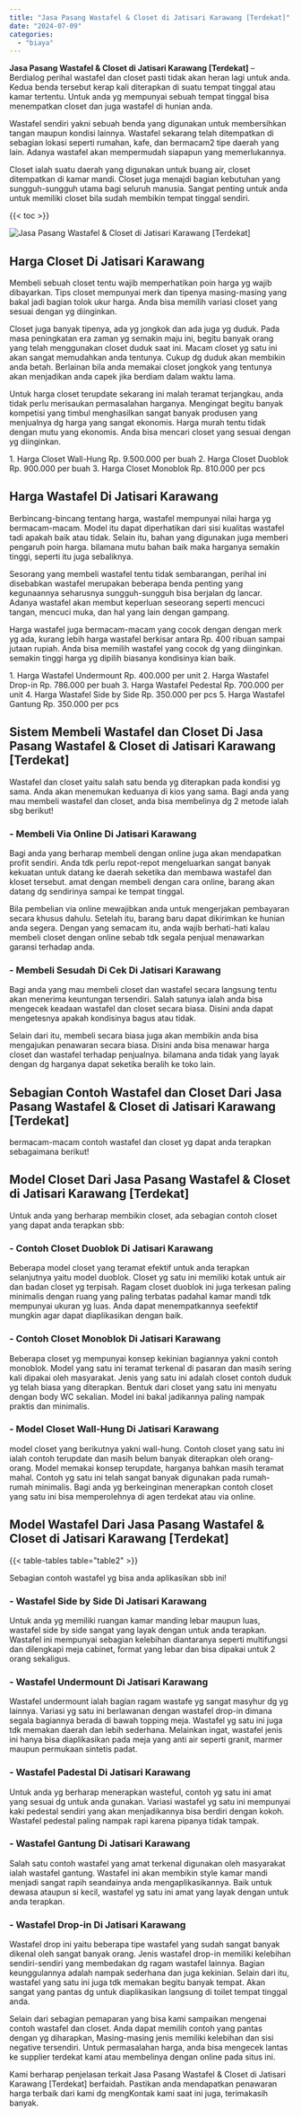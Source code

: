 ```yaml
---
title: "Jasa Pasang Wastafel & Closet di Jatisari Karawang [Terdekat]"
date: "2024-07-09"
categories: 
  - "biaya"
---
```


**Jasa Pasang Wastafel & Closet di Jatisari Karawang \[Terdekat\]** – Berdialog perihal wastafel dan closet pasti tidak akan heran lagi untuk anda. Kedua benda tersebut kerap kali diterapkan di suatu tempat tinggal atau kamar tertentu. Untuk anda yg mempunyai sebuah tempat tinggal bisa menempatkan closet dan juga wastafel di hunian anda.

Wastafel sendiri yakni sebuah benda yang digunakan untuk membersihkan tangan maupun kondisi lainnya. Wastafel sekarang telah ditempatkan di sebagian lokasi seperti rumahan, kafe, dan bermacam2 tipe daerah yang lain. Adanya wastafel akan mempermudah siapapun yang memerlukannya.

Closet ialah suatu daerah yang digunakan untuk buang air, closet ditempatkan di kamar mandi. Closet juga menajdi bagian kebutuhan yang sungguh-sungguh utama bagi seluruh manusia. Sangat penting untuk anda untuk memiliki closet bila sudah membikin tempat tinggal sendiri.

{{< toc >}}

![Jasa Pasang Wastafel & Closet di Jatisari Karawang [Terdekat]](/images/wastafel-closet-murah49.png)

## Harga Closet Di Jatisari Karawang

Membeli sebuah closet tentu wajib memperhatikan poin harga yg wajib dibayarkan. Tips closet mempunyai merk dan tipenya masing-masing yang bakal jadi bagian tolok ukur harga. Anda bisa memilih variasi closet yang sesuai dengan yg diinginkan.

Closet juga banyak tipenya, ada yg jongkok dan ada juga yg duduk. Pada masa peningkatan era zaman yg semakin maju ini, begitu banyak orang yang telah menggunakan closet duduk saat ini. Macam closet yg satu ini akan sangat memudahkan anda tentunya. Cukup dg duduk akan membikin anda betah. Berlainan bila anda memakai closet jongkok yang tentunya akan menjadikan anda capek jika berdiam dalam waktu lama.

Untuk harga closet terupdate sekarang ini malah teramat terjangkau, anda tidak perlu merisaukan permasalahan harganya. Mengingat begitu banyak kompetisi yang timbul menghasilkan sangat banyak produsen yang menjualnya dg harga yang sangat ekonomis. Harga murah tentu tidak dengan mutu yang ekonomis. Anda bisa mencari closet yang sesuai dengan yg diinginkan.

1\. Harga Closet Wall-Hung Rp. 9.500.000 per buah 2. Harga Closet Duoblok Rp. 900.000 per buah 3. Harga Closet Monoblok Rp. 810.000 per pcs

## Harga Wastafel Di Jatisari Karawang

Berbincang-bincang tentang harga, wastafel mempunyai nilai harga yg bermacam-macam. Model itu dapat diperhatikan dari sisi kualitas wastafel tadi apakah baik atau tidak. Selain itu, bahan yang digunakan juga memberi pengaruh poin harga. bilamana mutu bahan baik maka harganya semakin tinggi, seperti itu juga sebaliknya.

Sesorang yang membeli wastafel tentu tidak sembarangan, perihal ini disebabkan wastafel merupakan beberapa benda penting yang kegunaannya seharusnya sungguh-sungguh bisa berjalan dg lancar. Adanya wastafel akan membut keperluan seseorang seperti mencuci tangan, mencuci muka, dan hal yang lain dengan gampang.

Harga wastafel juga bermacam-macam yang cocok dengan dengan merk yg ada, kurang lebih harga wastafel berkisar antara Rp. 400 ribuan sampai jutaan rupiah. Anda bisa memilih wastafel yang cocok dg yang diinginkan. semakin tinggi harga yg dipilih biasanya kondisinya kian baik.

1\. Harga Wastafel Undermount Rp. 400.000 per unit 2. Harga Wastafel Drop-in Rp. 786.000 per buah 3. Harga Wastafel Pedestal Rp. 700.000 per unit 4. Harga Wastafel Side by Side Rp. 350.000 per pcs 5. Harga Wastafel Gantung Rp. 350.000 per pcs

## Sistem Membeli Wastafel dan Closet Di Jasa Pasang Wastafel & Closet di Jatisari Karawang \[Terdekat\]

Wastafel dan closet yaitu salah satu benda yg diterapkan pada kondisi yg sama. Anda akan menemukan keduanya di kios yang sama. Bagi anda yang mau membeli wastafel dan closet, anda bisa membelinya dg 2 metode ialah sbg berikut!

### \- Membeli Via Online Di Jatisari Karawang

Bagi anda yang berharap membeli dengan online juga akan mendapatkan profit sendiri. Anda tdk perlu repot-repot mengeluarkan sangat banyak kekuatan untuk datang ke daerah seketika dan membawa wastafel dan kloset tersebut. amat dengan membeli dengan cara online, barang akan datang dg sendirinya sampai ke tempat tinggal.

Bila pembelian via online mewajibkan anda untuk mengerjakan pembayaran secara khusus dahulu. Setelah itu, barang baru dapat dikirimkan ke hunian anda segera. Dengan yang semacam itu, anda wajib berhati-hati kalau membeli closet dengan online sebab tdk segala penjual menawarkan garansi terhadap anda.

### \- Membeli Sesudah Di Cek Di Jatisari Karawang

Bagi anda yang mau membeli closet dan wastafel secara langsung tentu akan menerima keuntungan tersendiri. Salah satunya ialah anda bisa mengecek keadaan wastafel dan closet secara biasa. Disini anda dapat mengetesnya apakah kondisinya bagus atau tidak.

Selain dari itu, membeli secara biasa juga akan membikin anda bisa mengajukan penawaran secara biasa. Disini anda bisa menawar harga closet dan wastafel terhadap penjualnya. bilamana anda tidak yang layak dengan dg harganya dapat seketika beralih ke toko lain.

## Sebagian Contoh Wastafel dan Closet Dari Jasa Pasang Wastafel & Closet di Jatisari Karawang \[Terdekat\]

bermacam-macam contoh wastafel dan closet yg dapat anda terapkan sebagaimana berikut!

## Model Closet Dari Jasa Pasang Wastafel & Closet di Jatisari Karawang \[Terdekat\]

Untuk anda yang berharap membikin closet, ada sebagian contoh closet yang dapat anda terapkan sbb:

### \- Contoh Closet Duoblok Di Jatisari Karawang

Beberapa model closet yang teramat efektif untuk anda terapkan selanjutnya yaitu model duoblok. Closet yg satu ini memiliki kotak untuk air dan badan closet yg terpisah. Ragam closet duoblok ini juga terkesan paling minimalis dengan ruang yang paling terbatas padahal kamar mandi tdk mempunyai ukuran yg luas. Anda dapat menempatkannya seefektif mungkin agar dapat diaplikasikan dengan baik.

### \- Contoh Closet Monoblok Di Jatisari Karawang

Beberapa closet yg mempunyai konsep kekinian bagiannya yakni contoh monoblok. Model yang satu ini teramat terkenal di pasaran dan masih sering kali dipakai oleh masyarakat. Jenis yang satu ini adalah closet contoh duduk yg telah biasa yang diterapkan. Bentuk dari closet yang satu ini menyatu dengan body WC sekalian. Model ini bakal jadikannya paling nampak praktis dan minimalis.

### \- Model Closet Wall-Hung Di Jatisari Karawang

model closet yang berikutnya yakni wall-hung. Contoh closet yang satu ini ialah contoh terupdate dan masih belum banyak diterapkan oleh orang-orang. Model memakai konsep terupdate, harganya bahkan masih teramat mahal. Contoh yg satu ini telah sangat banyak digunakan pada rumah-rumah minimalis. Bagi anda yg berkeinginan menerapkan contoh closet yang satu ini bisa memperolehnya di agen terdekat atau via online.

## Model Wastafel Dari Jasa Pasang Wastafel & Closet di Jatisari Karawang \[Terdekat\]

{{< table-tables table="table2" >}}

Sebagian contoh wastafel yg bisa anda aplikasikan sbb ini!

### \- Wastafel Side by Side Di Jatisari Karawang

Untuk anda yg memiliki ruangan kamar manding lebar maupun luas, wastafel side by side sangat yang layak dengan untuk anda terapkan. Wastafel ini mempunyai sebagian kelebihan diantaranya seperti multifungsi dan dilengkapi meja cabinet, format yang lebar dan bisa dipakai untuk 2 orang sekaligus.

### \- Wastafel Undermount Di Jatisari Karawang

Wastafel undermount ialah bagian ragam wastafe yg sangat masyhur dg yg lainnya. Variasi yg satu ini berlawanan dengan wastafel drop-in dimana segala bagiannya berada di bawah topping meja. Wastafel yg satu ini juga tdk memakan daerah dan lebih sederhana. Melainkan ingat, wastafel jenis ini hanya bisa diaplikasikan pada meja yang anti air seperti granit, marmer maupun permukaan sintetis padat.

### \- Wastafel Padestal Di Jatisari Karawang

Untuk anda yg berharap menerapkan wasteful, contoh yg satu ini amat yang sesuai dg untuk anda gunakan. Variasi wastafel yg satu ini mempunyai kaki pedestal sendiri yang akan menjadikannya bisa berdiri dengan kokoh. Wastafel pedestal paling nampak rapi karena pipanya tidak tampak.

### \- Wastafel Gantung Di Jatisari Karawang

Salah satu contoh wastafel yang amat terkenal digunakan oleh masyarakat ialah wastafel gantung. Wastafel ini akan membikin style kamar mandi menjadi sangat rapih seandainya anda mengaplikasikannya. Baik untuk dewasa ataupun si kecil, wastafel yg satu ini amat yang layak dengan untuk anda terapkan.

### \- Wastafel Drop-in Di Jatisari Karawang

Wastafel drop ini yaitu beberapa tipe wastafel yang sudah sangat banyak dikenal oleh sangat banyak orang. Jenis wastafel drop-in memiliki kelebihan sendiri-sendiri yang membedakan dg ragam wastafel lainnya. Bagian keunggulannya adalah nampak sederhana dan juga kekinian. Selain dari itu, wastafel yang satu ini juga tdk memakan begitu banyak tempat. Akan sangat yang pantas dg untuk diaplikasikan langsung di toilet tempat tinggal anda.

Selain dari sebagian pemaparan yang bisa kami sampaikan mengenai contoh wastafel dan closet. Anda dapat memilih contoh yang pantas dengan yg diharapkan, Masing-masing jenis memiliki kelebihan dan sisi negative tersendiri. Untuk permasalahan harga, anda bisa mengecek lantas ke supplier terdekat kami atau membelinya dengan online pada situs ini.

Kami berharap penjelasan terkait Jasa Pasang Wastafel & Closet di Jatisari Karawang \[Terdekat\] berfaidah. Pastikan anda mendapatkan penawaran harga terbaik dari kami dg mengKontak kami saat ini juga, terimakasih banyak.
